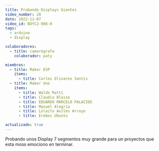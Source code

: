 ```yaml
---
title: Probando Displays Giantes
video_number: 28
date: 2022-11-07
video_id: BOYC2-988-0
tags:
  - arduino
  - display

colaboradores:
  - title: camarógrafa
    colaborador: paty

miembros:
  - title: Maker ESP
    items:
      - title: Carlos Olivares Santis
  - title: Maker Uno
    items:
      - title: Waldo Ratti
      - title: Claudio Bloise
      - title: EDUARDO MARCELO PALACIOS
      - title: Manuel Alegría
      - title: Lolailo Aviles Arroyo
      - title: Erebos Ubuntu

actualizado: true
---
```


Probando unos Display 7 segmentos muy grande para un proyectos que esta moss emociono en terminar.
